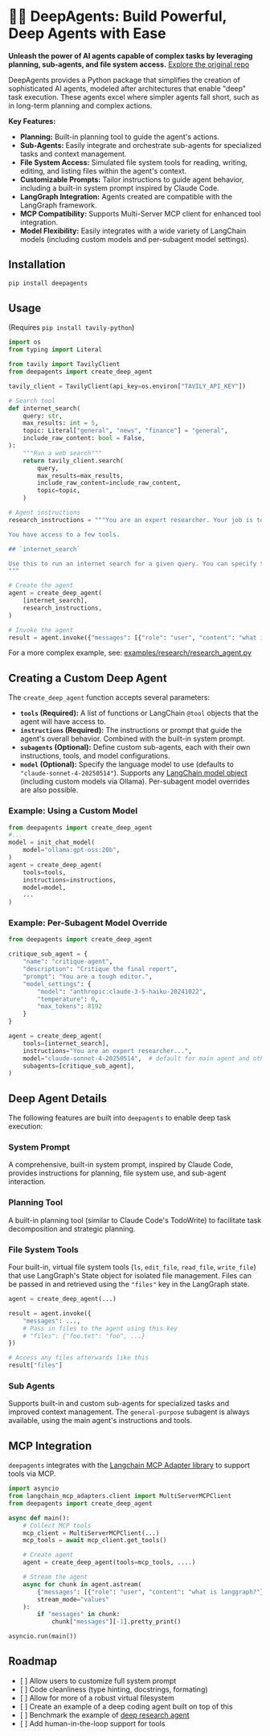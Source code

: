 # 🧠🤖 DeepAgents: Build Powerful, Deep Agents with Ease

**Unleash the power of AI agents capable of complex tasks by leveraging planning, sub-agents, and file system access.**  [Explore the original repo](https://github.com/hwchase17/deepagents)

DeepAgents provides a Python package that simplifies the creation of sophisticated AI agents, modeled after architectures that enable "deep" task execution. These agents excel where simpler agents fall short, such as in long-term planning and complex actions.

**Key Features:**

*   **Planning:** Built-in planning tool to guide the agent's actions.
*   **Sub-Agents:** Easily integrate and orchestrate sub-agents for specialized tasks and context management.
*   **File System Access:** Simulated file system tools for reading, writing, editing, and listing files within the agent's context.
*   **Customizable Prompts:**  Tailor instructions to guide agent behavior, including a built-in system prompt inspired by Claude Code.
*   **LangGraph Integration:** Agents created are compatible with the LangGraph framework.
*   **MCP Compatibility:** Supports Multi-Server MCP client for enhanced tool integration.
*   **Model Flexibility:** Easily integrates with a wide variety of LangChain models (including custom models and per-subagent model settings).

## Installation

```bash
pip install deepagents
```

## Usage

(Requires `pip install tavily-python`)

```python
import os
from typing import Literal

from tavily import TavilyClient
from deepagents import create_deep_agent

tavily_client = TavilyClient(api_key=os.environ["TAVILY_API_KEY"])

# Search tool
def internet_search(
    query: str,
    max_results: int = 5,
    topic: Literal["general", "news", "finance"] = "general",
    include_raw_content: bool = False,
):
    """Run a web search"""
    return tavily_client.search(
        query,
        max_results=max_results,
        include_raw_content=include_raw_content,
        topic=topic,
    )

# Agent instructions
research_instructions = """You are an expert researcher. Your job is to conduct thorough research, and then write a polished report.

You have access to a few tools.

## `internet_search`

Use this to run an internet search for a given query. You can specify the number of results, the topic, and whether raw content should be included.
"""

# Create the agent
agent = create_deep_agent(
    [internet_search],
    research_instructions,
)

# Invoke the agent
result = agent.invoke({"messages": [{"role": "user", "content": "what is langgraph?"}]})
```

For a more complex example, see:  [examples/research/research\_agent.py](examples/research/research_agent.py)

## Creating a Custom Deep Agent

The `create_deep_agent` function accepts several parameters:

*   **`tools` (Required):**  A list of functions or LangChain `@tool` objects that the agent will have access to.
*   **`instructions` (Required):**  The instructions or prompt that guide the agent's overall behavior. Combined with the built-in system prompt.
*   **`subagents` (Optional):** Define custom sub-agents, each with their own instructions, tools, and model configurations.
*   **`model` (Optional):**  Specify the language model to use (defaults to `"claude-sonnet-4-20250514"`).  Supports any [LangChain model object](https://python.langchain.com/docs/integrations/chat/) (including custom models via Ollama).  Per-subagent model overrides are also possible.

###  Example:  Using a Custom Model

```python
from deepagents import create_deep_agent
#...
model = init_chat_model(
    model="ollama:gpt-oss:20b",
)
agent = create_deep_agent(
    tools=tools,
    instructions=instructions,
    model=model,
    ...
)
```

### Example:  Per-Subagent Model Override

```python
from deepagents import create_deep_agent

critique_sub_agent = {
    "name": "critique-agent",
    "description": "Critique the final report",
    "prompt": "You are a tough editor.",
    "model_settings": {
        "model": "anthropic:claude-3-5-haiku-20241022",
        "temperature": 0,
        "max_tokens": 8192
    }
}

agent = create_deep_agent(
    tools=[internet_search],
    instructions="You are an expert researcher...",
    model="claude-sonnet-4-20250514",  # default for main agent and other sub-agents
    subagents=[critique_sub_agent],
)
```

## Deep Agent Details

The following features are built into `deepagents` to enable deep task execution:

### System Prompt

A comprehensive, built-in system prompt, inspired by Claude Code, provides instructions for planning, file system use, and sub-agent interaction.

### Planning Tool

A built-in planning tool (similar to Claude Code's TodoWrite) to facilitate task decomposition and strategic planning.

### File System Tools

Four built-in, virtual file system tools (`ls`, `edit_file`, `read_file`, `write_file`) that use LangGraph's State object for isolated file management. Files can be passed in and retrieved using the `"files"` key in the LangGraph state.

```python
agent = create_deep_agent(...)

result = agent.invoke({
    "messages": ...,
    # Pass in files to the agent using this key
    # "files": {"foo.txt": "foo", ...}
})

# Access any files afterwards like this
result["files"]
```

### Sub Agents

Supports built-in and custom sub-agents for specialized tasks and improved context management. The `general-purpose` subagent is always available, using the main agent's instructions and tools.

## MCP Integration

`deepagents` integrates with the [Langchain MCP Adapter library](https://github.com/langchain-ai/langchain-mcp-adapters) to support tools via MCP.

```python
import asyncio
from langchain_mcp_adapters.client import MultiServerMCPClient
from deepagents import create_deep_agent

async def main():
    # Collect MCP tools
    mcp_client = MultiServerMCPClient(...)
    mcp_tools = await mcp_client.get_tools()

    # Create agent
    agent = create_deep_agent(tools=mcp_tools, ....)

    # Stream the agent
    async for chunk in agent.astream(
        {"messages": [{"role": "user", "content": "what is langgraph?"}]},
        stream_mode="values"
    ):
        if "messages" in chunk:
            chunk["messages"][-1].pretty_print()

asyncio.run(main())
```

## Roadmap

*   \[ ] Allow users to customize full system prompt
*   \[ ] Code cleanliness (type hinting, docstrings, formating)
*   \[ ] Allow for more of a robust virtual filesystem
*   \[ ] Create an example of a deep coding agent built on top of this
*   \[ ] Benchmark the example of [deep research agent](examples/research/research_agent.py)
*   \[ ] Add human-in-the-loop support for tools